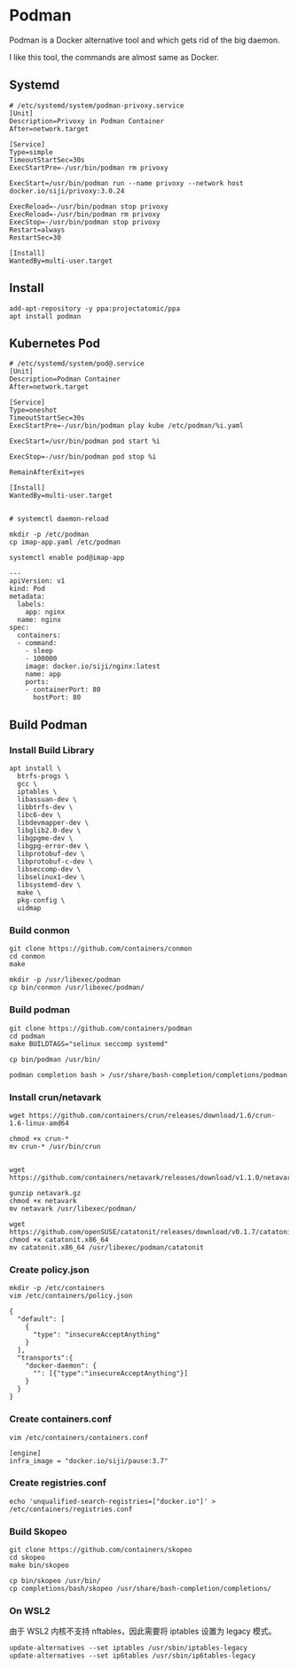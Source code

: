 # Podman

Podman is a Docker alternative tool and which gets rid of the big daemon.

I like this tool, the commands are almost same as Docker.

## Systemd

```
# /etc/systemd/system/podman-privoxy.service
[Unit]
Description=Privoxy in Podman Container
After=network.target

[Service]
Type=simple
TimeoutStartSec=30s
ExecStartPre=-/usr/bin/podman rm privoxy

ExecStart=/usr/bin/podman run --name privoxy --network host docker.io/siji/privoxy:3.0.24

ExecReload=-/usr/bin/podman stop privoxy
ExecReload=-/usr/bin/podman rm privoxy
ExecStop=-/usr/bin/podman stop privoxy
Restart=always
RestartSec=30

[Install]
WantedBy=multi-user.target
```

## Install

```
add-apt-repository -y ppa:projectatomic/ppa
apt install podman
```

## Kubernetes Pod

```
# /etc/systemd/system/pod@.service
[Unit]
Description=Podman Container
After=network.target

[Service]
Type=oneshot
TimeoutStartSec=30s
ExecStartPre=-/usr/bin/podman play kube /etc/podman/%i.yaml

ExecStart=/usr/bin/podman pod start %i

ExecStop=-/usr/bin/podman pod stop %i

RemainAfterExit=yes

[Install]
WantedBy=multi-user.target


# systemctl daemon-reload
```

```
mkdir -p /etc/podman
cp imap-app.yaml /etc/podman

systemctl enable pod@imap-app
```

```
---
apiVersion: v1
kind: Pod
metadata:
  labels:
    app: nginx
  name: nginx
spec:
  containers:
  - command:
    - sleep
    - 100000
    image: docker.io/siji/nginx:latest
    name: app
    ports:
    - containerPort: 80
      hostPort: 80
```

## Build Podman

### Install Build Library

```
apt install \
  btrfs-progs \
  gcc \
  iptables \
  libassuan-dev \
  libbtrfs-dev \
  libc6-dev \
  libdevmapper-dev \
  libglib2.0-dev \
  libgpgme-dev \
  libgpg-error-dev \
  libprotobuf-dev \
  libprotobuf-c-dev \
  libseccomp-dev \
  libselinux1-dev \
  libsystemd-dev \
  make \
  pkg-config \
  uidmap
```

### Build conmon

```
git clone https://github.com/containers/conmon
cd conmon
make

mkdir -p /usr/libexec/podman
cp bin/conmon /usr/libexec/podman/
```

### Build podman

```
git clone https://github.com/containers/podman
cd podman
make BUILDTAGS="selinux seccomp systemd"

cp bin/podman /usr/bin/

podman completion bash > /usr/share/bash-completion/completions/podman
```

### Install crun/netavark

```
wget https://github.com/containers/crun/releases/download/1.6/crun-1.6-linux-amd64

chmod +x crun-*
mv crun-* /usr/bin/crun


wget https://github.com/containers/netavark/releases/download/v1.1.0/netavark.gz

gunzip netavark.gz
chmod +x netavark
mv netavark /usr/libexec/podman/

wget https://github.com/openSUSE/catatonit/releases/download/v0.1.7/catatonit.x86_64
chmod +x catatonit.x86_64
mv catatonit.x86_64 /usr/libexec/podman/catatonit
```

### Create policy.json

```
mkdir -p /etc/containers
vim /etc/containers/policy.json

{
  "default": [
    {
      "type": "insecureAcceptAnything"
    }
  ],
  "transports":{
    "docker-daemon": {
      "": [{"type":"insecureAcceptAnything"}]
    }
  }
}
```

### Create containers.conf

```
vim /etc/containers/containers.conf

[engine]
infra_image = "docker.io/siji/pause:3.7"
```

### Create registries.conf

```
echo 'unqualified-search-registries=["docker.io"]' > /etc/containers/registries.conf
```

### Build Skopeo

```
git clone https://github.com/containers/skopeo
cd skopeo
make bin/skopeo

cp bin/skopeo /usr/bin/
cp completions/bash/skopeo /usr/share/bash-completion/completions/
```

### On WSL2

由于 WSL2 内核不支持 nftables，因此需要将 iptables 设置为 legacy 模式。

```
update-alternatives --set iptables /usr/sbin/iptables-legacy
update-alternatives --set ip6tables /usr/sbin/ip6tables-legacy
```
